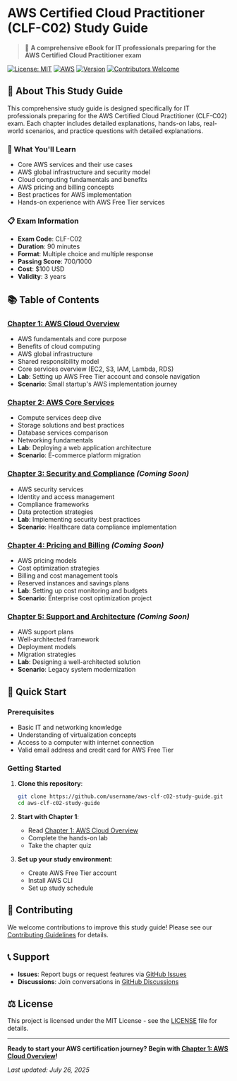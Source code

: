 # AWS Certified Cloud Practitioner (CLF-C02) Study Guide

> 📘 **A comprehensive eBook for IT professionals preparing for the AWS Certified Cloud Practitioner exam**

[![License: MIT](https://img.shields.io/badge/License-MIT-yellow.svg)](https://opensource.org/licenses/MIT)
[![AWS](https://img.shields.io/badge/AWS-CLF--C02-orange.svg)](https://aws.amazon.com/certification/certified-cloud-practitioner/)
[![Version](https://img.shields.io/badge/version-1.0.0-blue.svg)](https://github.com/username/aws-clf-c02-study-guide)
[![Contributors Welcome](https://img.shields.io/badge/contributors-welcome-brightgreen.svg)](CONTRIBUTING.md)

## 📖 About This Study Guide

This comprehensive study guide is designed specifically for IT professionals preparing for the AWS Certified Cloud Practitioner (CLF-C02) exam. Each chapter includes detailed explanations, hands-on labs, real-world scenarios, and practice questions with detailed explanations.

### 🎯 What You'll Learn

- Core AWS services and their use cases
- AWS global infrastructure and security model
- Cloud computing fundamentals and benefits
- AWS pricing and billing concepts
- Best practices for AWS implementation
- Hands-on experience with AWS Free Tier services

### 📋 Exam Information

- **Exam Code**: CLF-C02
- **Duration**: 90 minutes
- **Format**: Multiple choice and multiple response
- **Passing Score**: 700/1000
- **Cost**: $100 USD
- **Validity**: 3 years

## 📚 Table of Contents

### [Chapter 1: AWS Cloud Overview](chapters/chapter-01-aws-cloud-overview.md)
- AWS fundamentals and core purpose
- Benefits of cloud computing
- AWS global infrastructure
- Shared responsibility model
- Core services overview (EC2, S3, IAM, Lambda, RDS)
- **Lab**: Setting up AWS Free Tier account and console navigation
- **Scenario**: Small startup's AWS implementation journey

### [Chapter 2: AWS Core Services](chapters/chapter-02-aws-compute-services.md)
- Compute services deep dive
- Storage solutions and best practices
- Database services comparison
- Networking fundamentals
- **Lab**: Deploying a web application architecture
- **Scenario**: E-commerce platform migration

### [Chapter 3: Security and Compliance](chapters/chapter-03-security-compliance.md) *(Coming Soon)*
- AWS security services
- Identity and access management
- Compliance frameworks
- Data protection strategies
- **Lab**: Implementing security best practices
- **Scenario**: Healthcare data compliance implementation

### [Chapter 4: Pricing and Billing](chapters/chapter-04-pricing-billing.md) *(Coming Soon)*
- AWS pricing models
- Cost optimization strategies
- Billing and cost management tools
- Reserved instances and savings plans
- **Lab**: Setting up cost monitoring and budgets
- **Scenario**: Enterprise cost optimization project

### [Chapter 5: Support and Architecture](chapters/chapter-05-support-architecture.md) *(Coming Soon)*
- AWS support plans
- Well-architected framework
- Deployment models
- Migration strategies
- **Lab**: Designing a well-architected solution
- **Scenario**: Legacy system modernization

## 🚀 Quick Start

### Prerequisites
- Basic IT and networking knowledge
- Understanding of virtualization concepts
- Access to a computer with internet connection
- Valid email address and credit card for AWS Free Tier

### Getting Started
1. **Clone this repository**:
   ```bash
   git clone https://github.com/username/aws-clf-c02-study-guide.git
   cd aws-clf-c02-study-guide
   ```

2. **Start with Chapter 1**:
   - Read [Chapter 1: AWS Cloud Overview](chapters/chapter-01-aws-cloud-overview.md)
   - Complete the hands-on lab
   - Take the chapter quiz

3. **Set up your study environment**:
   - Create AWS Free Tier account
   - Install AWS CLI
   - Set up study schedule

## 🤝 Contributing

We welcome contributions to improve this study guide! Please see our [Contributing Guidelines](CONTRIBUTING.md) for details.

## 📞 Support

- **Issues**: Report bugs or request features via [GitHub Issues](https://github.com/username/aws-clf-c02-study-guide/issues)
- **Discussions**: Join conversations in [GitHub Discussions](https://github.com/username/aws-clf-c02-study-guide/discussions)

## ⚖️ License

This project is licensed under the MIT License - see the [LICENSE](LICENSE) file for details.

---

**Ready to start your AWS certification journey? Begin with [Chapter 1: AWS Cloud Overview](chapters/chapter-01-aws-cloud-overview.md)!**

*Last updated: July 26, 2025*
